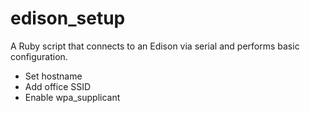 # edison_setup #

A Ruby script that connects to an Edison via serial and performs basic configuration. 

* Set hostname
* Add office SSID
* Enable wpa_supplicant